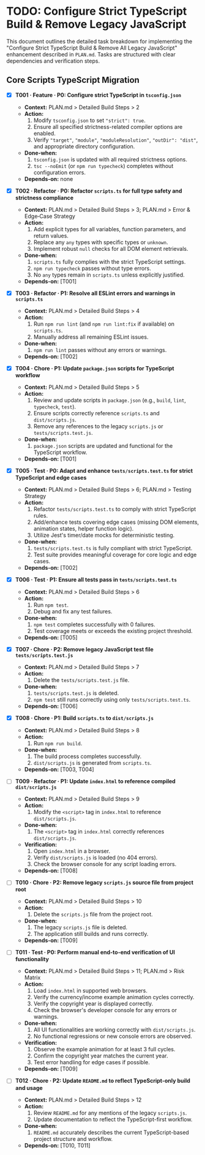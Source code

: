 # TODO: Configure Strict TypeScript Build & Remove Legacy JavaScript

This document outlines the detailed task breakdown for implementing the "Configure Strict TypeScript Build & Remove All Legacy JavaScript" enhancement described in `PLAN.md`. Tasks are structured with clear dependencies and verification steps.

## Core Scripts TypeScript Migration

- [x] **T001 · Feature · P0: Configure strict TypeScript in `tsconfig.json`**

  - **Context:** PLAN.md > Detailed Build Steps > 2
  - **Action:**
    1. Modify `tsconfig.json` to set `"strict": true`.
    2. Ensure all specified strictness-related compiler options are enabled.
    3. Verify `"target"`, `"module"`, `"moduleResolution"`, `"outDir": "dist"`, and appropriate directory configuration.
  - **Done‑when:**
    1. `tsconfig.json` is updated with all required strictness options.
    2. `tsc --noEmit` (or `npm run typecheck`) completes without configuration errors.
  - **Depends‑on:** none

- [x] **T002 · Refactor · P0: Refactor `scripts.ts` for full type safety and strictness compliance**

  - **Context:** PLAN.md > Detailed Build Steps > 3; PLAN.md > Error & Edge‑Case Strategy
  - **Action:**
    1. Add explicit types for all variables, function parameters, and return values.
    2. Replace any `any` types with specific types or `unknown`.
    3. Implement robust `null` checks for all DOM element retrievals.
  - **Done‑when:**
    1. `scripts.ts` fully complies with the strict TypeScript settings.
    2. `npm run typecheck` passes without type errors.
    3. No `any` types remain in `scripts.ts` unless explicitly justified.
  - **Depends‑on:** [T001]

- [x] **T003 · Refactor · P1: Resolve all ESLint errors and warnings in `scripts.ts`**

  - **Context:** PLAN.md > Detailed Build Steps > 4
  - **Action:**
    1. Run `npm run lint` (and `npm run lint:fix` if available) on `scripts.ts`.
    2. Manually address all remaining ESLint issues.
  - **Done‑when:**
    1. `npm run lint` passes without any errors or warnings.
  - **Depends‑on:** [T002]

- [x] **T004 · Chore · P1: Update `package.json` scripts for TypeScript workflow**

  - **Context:** PLAN.md > Detailed Build Steps > 5
  - **Action:**
    1. Review and update scripts in `package.json` (e.g., `build`, `lint`, `typecheck`, `test`).
    2. Ensure scripts correctly reference `scripts.ts` and `dist/scripts.js`.
    3. Remove any references to the legacy `scripts.js` or `tests/scripts.test.js`.
  - **Done‑when:**
    1. `package.json` scripts are updated and functional for the TypeScript workflow.
  - **Depends‑on:** [T001]

- [x] **T005 · Test · P0: Adapt and enhance `tests/scripts.test.ts` for strict TypeScript and edge cases**

  - **Context:** PLAN.md > Detailed Build Steps > 6; PLAN.md > Testing Strategy
  - **Action:**
    1. Refactor `tests/scripts.test.ts` to comply with strict TypeScript rules.
    2. Add/enhance tests covering edge cases (missing DOM elements, animation states, helper function logic).
    3. Utilize Jest's timer/date mocks for deterministic testing.
  - **Done‑when:**
    1. `tests/scripts.test.ts` is fully compliant with strict TypeScript.
    2. Test suite provides meaningful coverage for core logic and edge cases.
  - **Depends‑on:** [T002]

- [x] **T006 · Test · P1: Ensure all tests pass in `tests/scripts.test.ts`**

  - **Context:** PLAN.md > Detailed Build Steps > 6
  - **Action:**
    1. Run `npm test`.
    2. Debug and fix any test failures.
  - **Done‑when:**
    1. `npm test` completes successfully with 0 failures.
    2. Test coverage meets or exceeds the existing project threshold.
  - **Depends‑on:** [T005]

- [x] **T007 · Chore · P2: Remove legacy JavaScript test file `tests/scripts.test.js`**

  - **Context:** PLAN.md > Detailed Build Steps > 7
  - **Action:**
    1. Delete the `tests/scripts.test.js` file.
  - **Done‑when:**
    1. `tests/scripts.test.js` is deleted.
    2. `npm test` still runs correctly using only `tests/scripts.test.ts`.
  - **Depends‑on:** [T006]

- [x] **T008 · Chore · P1: Build `scripts.ts` to `dist/scripts.js`**

  - **Context:** PLAN.md > Detailed Build Steps > 8
  - **Action:**
    1. Run `npm run build`.
  - **Done‑when:**
    1. The build process completes successfully.
    2. `dist/scripts.js` is generated from `scripts.ts`.
  - **Depends‑on:** [T003, T004]

- [ ] **T009 · Refactor · P1: Update `index.html` to reference compiled `dist/scripts.js`**

  - **Context:** PLAN.md > Detailed Build Steps > 9
  - **Action:**
    1. Modify the `<script>` tag in `index.html` to reference `dist/scripts.js`.
  - **Done‑when:**
    1. The `<script>` tag in `index.html` correctly references `dist/scripts.js`.
  - **Verification:**
    1. Open `index.html` in a browser.
    2. Verify `dist/scripts.js` is loaded (no 404 errors).
    3. Check the browser console for any script loading errors.
  - **Depends‑on:** [T008]

- [ ] **T010 · Chore · P2: Remove legacy `scripts.js` source file from project root**

  - **Context:** PLAN.md > Detailed Build Steps > 10
  - **Action:**
    1. Delete the `scripts.js` file from the project root.
  - **Done‑when:**
    1. The legacy `scripts.js` file is deleted.
    2. The application still builds and runs correctly.
  - **Depends‑on:** [T009]

- [ ] **T011 · Test · P0: Perform manual end-to-end verification of UI functionality**

  - **Context:** PLAN.md > Detailed Build Steps > 11; PLAN.md > Risk Matrix
  - **Action:**
    1. Load `index.html` in supported web browsers.
    2. Verify the currency/income example animation cycles correctly.
    3. Verify the copyright year is displayed correctly.
    4. Check the browser's developer console for any errors or warnings.
  - **Done‑when:**
    1. All UI functionalities are working correctly with `dist/scripts.js`.
    2. No functional regressions or new console errors are observed.
  - **Verification:**
    1. Observe the example animation for at least 3 full cycles.
    2. Confirm the copyright year matches the current year.
    3. Test error handling for edge cases if possible.
  - **Depends‑on:** [T009]

- [ ] **T012 · Chore · P2: Update `README.md` to reflect TypeScript-only build and usage**
  - **Context:** PLAN.md > Detailed Build Steps > 12
  - **Action:**
    1. Review `README.md` for any mentions of the legacy `scripts.js`.
    2. Update documentation to reflect the TypeScript-first workflow.
  - **Done‑when:**
    1. `README.md` accurately describes the current TypeScript-based project structure and workflow.
  - **Depends‑on:** [T010, T011]
